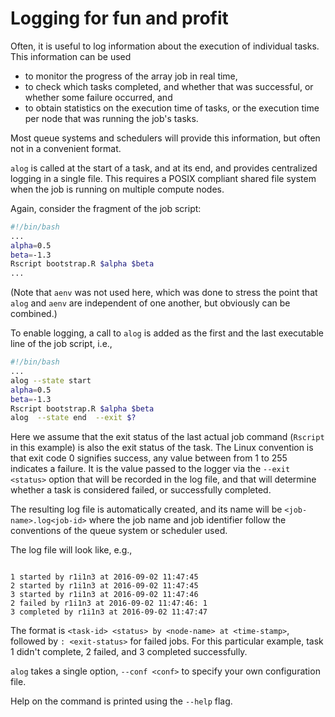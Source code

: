 # Logging for fun and profit
Often, it is useful to log information about the execution of individual
tasks.  This information can be used

* to monitor the progress of the array job in real time,
* to check which tasks completed, and whether that was successful, or
    whether some failure occurred, and
* to obtain statistics on the execution time of tasks, or the execution
    time per node that was running the job's tasks.

Most queue systems and schedulers will provide this information, but often
not in a convenient format.

`alog` is called at the start of a task, and at its end, and provides
centralized logging in a single file.  This requires a POSIX compliant
shared file system when the job is running on multiple compute nodes.

Again, consider the fragment of the job script:
```bash
#!/bin/bash
...
alpha=0.5
beta=-1.3
Rscript bootstrap.R $alpha $beta
...
```
(Note that `aenv` was not used here, which was done to stress the point
that `alog` and `aenv` are independent of one another, but obviously can
be combined.)

To enable logging, a call to `alog` is added as the first and the last
executable line of the job script, i.e.,
```bash
#!/bin/bash
...
alog --state start
alpha=0.5
beta=-1.3
Rscript bootstrap.R $alpha $beta
alog  --state end  --exit $?
```
Here we assume that the exit status of the last actual job command
(`Rscript` in this example) is also the exit status of the task.  The
Linux convention is that exit code 0 signifies success, any value between
from 1 to 255 indicates a failure.  It is the value passed to the logger
via the `--exit <status>` option that will be recorded in the log file,
and that will determine whether a task is considered failed, or
successfully completed.

The resulting log file is automatically created, and its name will be
`<job-name>.log<job-id>` where the job name and job identifier follow
the conventions of the queue system or scheduler used.

The log file will look like, e.g.,
```

1 started by r1i1n3 at 2016-09-02 11:47:45
2 started by r1i1n3 at 2016-09-02 11:47:45
3 started by r1i1n3 at 2016-09-02 11:47:46
2 failed by r1i1n3 at 2016-09-02 11:47:46: 1
3 completed by r1i1n3 at 2016-09-02 11:47:47
```
The format is `<task-id> <status> by <node-name> at <time-stamp>`, followed
by `: <exit-status>` for failed jobs.  For this particular example, task
1 didn't complete, 2 failed, and 3 completed successfully.

`alog` takes a single option, `--conf <conf>` to specify your own
configuration file.

Help on the command is printed using the `--help` flag.
